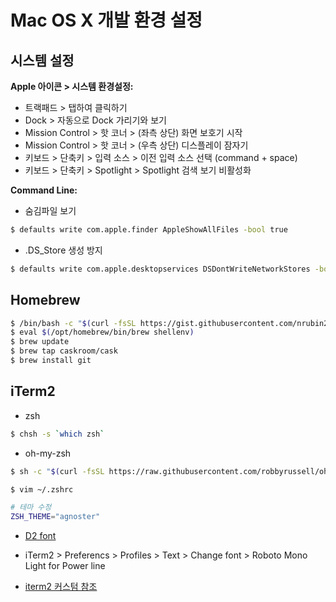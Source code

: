 # Mac OS X 개발 환경 설정

## 시스템 설정
**Apple 아이콘 > 시스템 환경설정:**
- 트랙패드 > 탭하여 클릭하기
- Dock > 자동으로 Dock 가리기와 보기
- Mission Control > 핫 코너 > (좌측 상단) 화면 보호기 시작
- Mission Control > 핫 코너 > (우측 상단) 디스플레이 잠자기
- 키보드 > 단축키 > 입력 소스 > 이전 입력 소스 선택 (command + space)
- 키보드 > 단축키 > Spotlight > Spotlight 검색 보기 비활성화

**Command Line:**
- 숨김파일 보기
```sh
$ defaults write com.apple.finder AppleShowAllFiles -bool true
```

- .DS_Store 생성 방지
```sh
$ defaults write com.apple.desktopservices DSDontWriteNetworkStores -bool true
```

## Homebrew
```sh
$ /bin/bash -c "$(curl -fsSL https://gist.githubusercontent.com/nrubin29/bea5aa83e8dfa91370fe83b62dad6dfa/raw/48f48f7fef21abb308e129a80b3214c2538fc611/homebrew_m1.sh)"
$ eval $(/opt/homebrew/bin/brew shellenv)
$ brew update
$ brew tap caskroom/cask
$ brew install git
```

## iTerm2
- zsh
```sh
$ chsh -s `which zsh`
```

- oh-my-zsh
```sh
$ sh -c "$(curl -fsSL https://raw.githubusercontent.com/robbyrussell/oh-my-zsh/master/tools/install.sh)"

$ vim ~/.zshrc

# 테마 수정
ZSH_THEME="agnoster"
```

- [D2 font](https://github.com/naver/d2codingfont)

- iTerm2 > Preferencs > Profiles > Text > Change font > Roboto Mono Light for Power line

- [iterm2 커스텀 참조](https://ooeunz.tistory.com/21)

